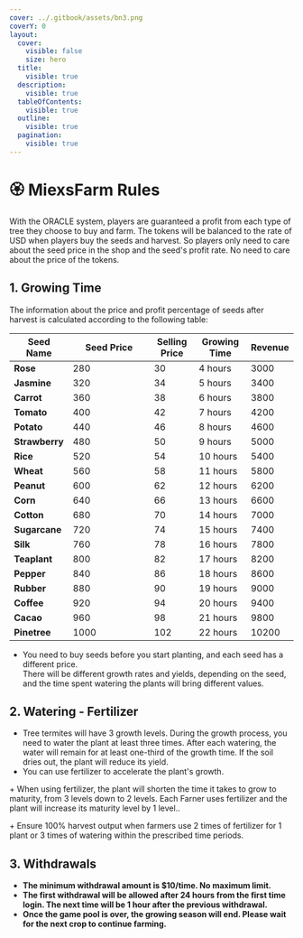 ```yaml
---
cover: ../.gitbook/assets/bn3.png
coverY: 0
layout:
  cover:
    visible: false
    size: hero
  title:
    visible: true
  description:
    visible: true
  tableOfContents:
    visible: true
  outline:
    visible: true
  pagination:
    visible: true
---
```


# 🏵️ MiexsFarm Rules

With the ORACLE system, players are guaranteed a profit from each type of tree they choose to buy and farm. The tokens will be balanced to the rate of USD when players buy the seeds and harvest. So players only need to care about the seed price in the shop and the seed's profit rate. No need to care about the price of the tokens.

## **1. Growing Time**

The information about the price and profit percentage of seeds after harvest is calculated according to the following table:

<table data-full-width="false"><thead><tr><th>Seed Name</th><th width="128">Seed Price</th><th>Selling Price</th><th>Growing Time</th><th>Revenue</th></tr></thead><tbody><tr><td><strong>Rose</strong> </td><td>280</td><td>30</td><td>4 hours</td><td>3000</td></tr><tr><td><strong>Jasmine</strong> </td><td>320</td><td>34</td><td>5 hours</td><td>3400</td></tr><tr><td><strong>Carrot</strong></td><td>360</td><td>38</td><td>6 hours</td><td>3800</td></tr><tr><td><strong>Tomato</strong></td><td>400</td><td>42</td><td>7 hours</td><td>4200</td></tr><tr><td><strong>Potato</strong></td><td>440</td><td>46</td><td>8 hours</td><td>4600</td></tr><tr><td><strong>Strawberry</strong></td><td>480</td><td>50</td><td>9 hours</td><td>5000</td></tr><tr><td><strong>Rice</strong></td><td>520</td><td>54</td><td>10 hours</td><td>5400</td></tr><tr><td><strong>Wheat</strong></td><td>560</td><td>58</td><td>11 hours</td><td>5800</td></tr><tr><td><strong>Peanut</strong></td><td>600</td><td>62</td><td>12 hours</td><td>6200</td></tr><tr><td><strong>Corn</strong></td><td>640</td><td>66</td><td>13 hours</td><td>6600</td></tr><tr><td><strong>Cotton</strong></td><td>680</td><td>70</td><td>14 hours</td><td>7000</td></tr><tr><td><strong>Sugarcane</strong></td><td>720</td><td>74</td><td>15 hours</td><td>7400</td></tr><tr><td><strong>Silk</strong></td><td>760</td><td>78</td><td>16 hours</td><td>7800</td></tr><tr><td><strong>Teaplant</strong></td><td>800</td><td>82</td><td>17 hours</td><td>8200</td></tr><tr><td><strong>Pepper</strong></td><td>840</td><td>86</td><td>18 hours</td><td>8600</td></tr><tr><td><strong>Rubber</strong></td><td>880</td><td>90</td><td>19 hours</td><td>9000</td></tr><tr><td><strong>Coffee</strong></td><td>920</td><td>94</td><td>20 hours</td><td>9400</td></tr><tr><td><strong>Cacao</strong></td><td>960</td><td>98</td><td>21 hours</td><td>9800</td></tr><tr><td><strong>Pinetree</strong></td><td>1000</td><td>102</td><td>22 hours</td><td>10200</td></tr></tbody></table>

* You need to buy seeds before you start planting, and each seed has a different price. \
  There will be different growth rates and yields, depending on the seed, and the time spent watering the plants will bring different values.

## **2. Watering - Fertilizer**&#x20;

* Tree termites will have 3 growth levels. During the growth process, you need to water the plant at least three times. After each watering, the water will remain for at least one-third of the growth time. If the soil dries out, the plant will reduce its yield.
* You can use fertilizer to accelerate the plant's growth.&#x20;

\+ When using fertilizer, the plant will shorten the time it takes to grow to maturity, from 3 levels down to 2 levels. Each Farner uses fertilizer and the plant will increase its maturity level by 1 level..&#x20;

\+ Ensure 100% harvest output when farmers use 2 times of fertilizer for 1 plant or 3 times of watering within the prescribed time periods.

## 3. Withdrawals

* **The minimum withdrawal amount is $10/time. No maximum limit.**
* **The first withdrawal will be allowed after 24 hours from the first time login. The next time will be 1 hour after the previous withdrawal.**
* **Once the game pool is over, the growing season will end. Please wait for the next crop to continue farming.**



